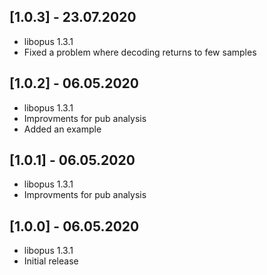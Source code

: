 ## [1.0.3] - 23.07.2020

* libopus 1.3.1
* Fixed a problem where decoding returns to few samples

## [1.0.2] - 06.05.2020

* libopus 1.3.1
* Improvments for pub analysis
* Added an example

## [1.0.1] - 06.05.2020

* libopus 1.3.1
* Improvments for pub analysis

## [1.0.0] - 06.05.2020

* libopus 1.3.1
* Initial release

